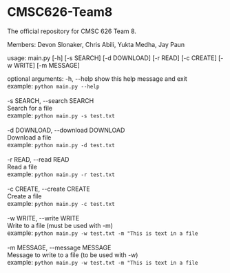 # CMSC626-Team8
The official repository for CMSC 626 Team 8. 

Members: Devon Slonaker, Chris Abili, Yukta Medha, Jay Paun

usage: main.py [-h] [-s SEARCH] [-d DOWNLOAD] [-r READ] [-c CREATE] [-w WRITE] [-m MESSAGE]

optional arguments:
-h, --help            show this help message and exit<br>
example: `python main.py --help`<br>
<br>
-s SEARCH, --search SEARCH<br>
Search for a file<br>
example: `python main.py -s test.txt`<br>
<br>
-d DOWNLOAD, --download DOWNLOAD<br>
Download a file<br>
example: `python main.py -d test.txt`<br>
<br>
-r READ, --read READ<br>
Read a file<br>
example: `python main.py -r test.txt`<br>
<br>
-c CREATE, --create CREATE<br>
Create a file<br>
example: `python main.py -c test.txt`<br>
<br>
-w WRITE, --write WRITE<br>
Write to a file (must be used with -m)<br>
example: `python main.py -w test.txt -m "This is text in a file`<br>
<br>
-m MESSAGE, --message MESSAGE<br>
Message to write to a file (to be used with -w)<br>
example: `python main.py -w test.txt -m "This is text in a file`<br>


